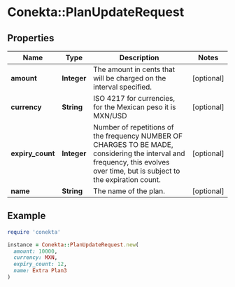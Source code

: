 # Conekta::PlanUpdateRequest

## Properties

| Name | Type | Description | Notes |
| ---- | ---- | ----------- | ----- |
| **amount** | **Integer** | The amount in cents that will be charged on the interval specified. | [optional] |
| **currency** | **String** | ISO 4217 for currencies, for the Mexican peso it is MXN/USD | [optional] |
| **expiry_count** | **Integer** | Number of repetitions of the frequency NUMBER OF CHARGES TO BE MADE, considering the interval and frequency, this evolves over time, but is subject to the expiration count. | [optional] |
| **name** | **String** | The name of the plan. | [optional] |

## Example

```ruby
require 'conekta'

instance = Conekta::PlanUpdateRequest.new(
  amount: 10000,
  currency: MXN,
  expiry_count: 12,
  name: Extra Plan3
)
```

